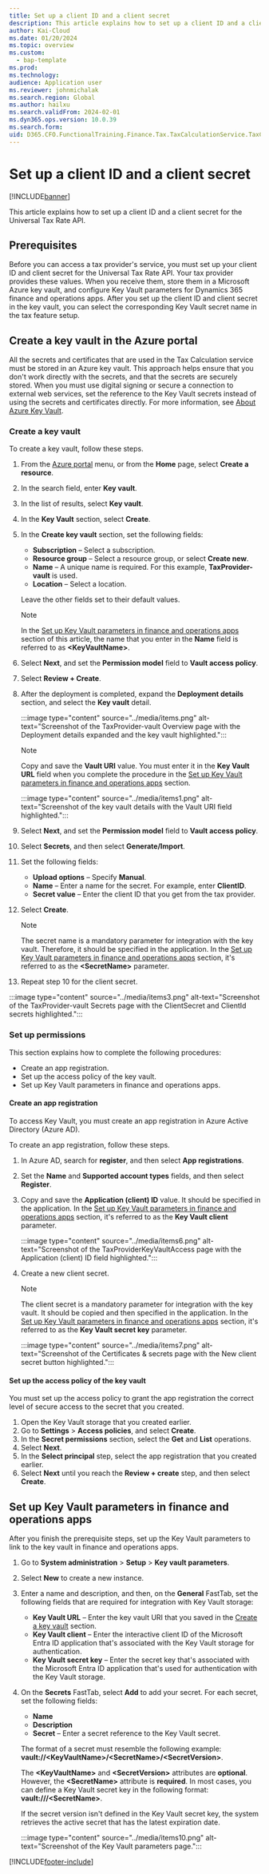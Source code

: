 ```yaml
---
title: Set up a client ID and a client secret
description: This article explains how to set up a client ID and a client secret for the Universal Tax Rate API.
author: Kai-Cloud
ms.date: 01/20/2024
ms.topic: overview
ms.custom: 
  - bap-template
ms.prod: 
ms.technology: 
audience: Application user
ms.reviewer: johnmichalak
ms.search.region: Global
ms.author: hailxu
ms.search.validFrom: 2024-02-01
ms.dyn365.ops.version: 10.0.39
ms.search.form: 
uid: D365.CFO.FunctionalTraining.Finance.Tax.TaxCalculationService.TaxCalculationConnector.Desgin.SetupClientIdClientSecreteGTEPlus
---
```


# Set up a client ID and a client secret

[!INCLUDE[banner](../../includes/banner.md)]

This article explains how to set up a client ID and a client secret for the Universal Tax Rate API.

## Prerequisites

Before you can access a tax provider's service, you must set up your client ID and client secret for the Universal Tax Rate API. Your tax provider provides these values. When you receive them, store them in a Microsoft Azure key vault, and configure Key Vault parameters for Dynamics 365 finance and operations apps. After you set up the client ID and client secret in the key vault, you can select the corresponding Key Vault secret name in the tax feature setup.

## Create a key vault in the Azure portal

All the secrets and certificates that are used in the Tax Calculation service must be stored in an Azure key vault. This approach helps ensure that you don't work directly with the secrets, and that the secrets are securely stored. When you must use digital signing or secure a connection to external web services, set the reference to the Key Vault secrets instead of using the secrets and certificates directly. For more information, see [About Azure Key Vault](/azure/key-vault/general/overview).

### Create a key vault

To create a key vault, follow these steps.

1. From the [Azure portal](https://ms.portal.azure.com/) menu, or from the **Home** page, select **Create a resource**.
1. In the search field, enter **Key vault**.
1. In the list of results, select **Key vault**.
1. In the **Key Vault** section, select **Create**.
1. In the **Create key vault** section, set the following fields:

    - **Subscription** – Select a subscription.
    - **Resource group** – Select a resource group, or select **Create new**.
    - **Name** – A unique name is required. For this example, **TaxProvider-vault** is used.
    - **Location** – Select a location.

    Leave the other fields set to their default values.

    > [!NOTE]
    > In the [Set up Key Vault parameters in finance and operations apps](#set-up-key-vault-parameters-in-finance-and-operations-apps) section of this article, the name that you enter in the **Name** field is referred to as **\<KeyVaultName\>**.

1. Select **Next**, and set the **Permission model** field to **Vault access policy**.
1. Select **Review \+ Create**.
1. After the deployment is completed, expand the **Deployment details** section, and select the **Key vault** detail.

    :::image type="content" source="../media/items.png" alt-text="Screenshot of the TaxProvider-vault Overview page with the Deployment details expanded and the key vault highlighted.":::

    > [!NOTE]
    > Copy and save the **Vault URI** value. You must enter it in the **Key Vault URL** field when you complete the procedure in the [Set up Key Vault parameters in finance and operations apps](#set-up-key-vault-parameters-in-finance-and-operations-apps) section.

    :::image type="content" source="../media/items1.png" alt-text="Screenshot of the key vault details with the Vault URI field highlighted.":::

1. Select **Next**, and set the **Permission model** field to **Vault access policy**.
1. Select **Secrets**, and then select **Generate/Import**.
1. Set the following fields:

    - **Upload options** – Specify **Manual**.
    - **Name** – Enter a name for the secret. For example, enter **ClientID**.
    - **Secret value** – Enter the client ID that you get from the tax provider.

1. Select **Create**.

    > [!NOTE]
    > The secret name is a mandatory parameter for integration with the key vault. Therefore, it should be specified in the application. In the [Set up Key Vault parameters in finance and operations apps](#set-up-key-vault-parameters-in-finance-and-operations-apps) section, it's referred to as the **\<SecretName\>** parameter.

1. Repeat step 10 for the client secret.

:::image type="content" source="../media/items3.png" alt-text="Screenshot of the TaxProvider-vault Secrets page with the ClientSecret and ClientId secrets highlighted.":::

### Set up permissions

This section explains how to complete the following procedures:

- Create an app registration.
- Set up the access policy of the key vault.
- Set up Key Vault parameters in finance and operations apps.

#### Create an app registration

To access Key Vault, you must create an app registration in Azure Active Directory (Azure AD).

To create an app registration, follow these steps.

1. In Azure AD, search for **register**, and then select **App registrations**.
1. Set the **Name** and **Supported account types** fields, and then select **Register**.
1. Copy and save the **Application (client) ID** value. It should be specified in the application. In the [Set up Key Vault parameters in finance and operations apps](#set-up-key-vault-parameters-in-finance-and-operations-apps) section, it's referred to as the **Key Vault client** parameter.

    :::image type="content" source="../media/items6.png" alt-text="Screenshot of the TaxProviderKeyVaultAccess page with the Application (client) ID field highlighted.":::

1. Create a new client secret.

    > [!NOTE]
    > The client secret is a mandatory parameter for integration with the key vault. It should be copied and then specified in the application. In the [Set up Key Vault parameters in finance and operations apps](#set-up-key-vault-parameters-in-finance-and-operations-apps) section, it's referred to as the **Key Vault secret key** parameter.

    :::image type="content" source="../media/items7.png" alt-text="Screenshot of the Certificates & secrets page with the New client secret button highlighted.":::

#### Set up the access policy of the key vault

You must set up the access policy to grant the app registration the correct level of secure access to the secret that you created.

1. Open the Key Vault storage that you created earlier.
1. Go to **Settings** \> **Access policies**, and select **Create**.
1. In the **Secret permissions** section, select the **Get** and **List** operations.
1. Select **Next**.
1. In the **Select principal** step, select the app registration that you created earlier.
1. Select **Next** until you reach the **Review \+ create** step, and then select **Create**.

## Set up Key Vault parameters in finance and operations apps

After you finish the prerequisite steps, set up the Key Vault parameters to link to the key vault in finance and operations apps.

1. Go to **System administration** \> **Setup** \> **Key vault parameters**.
1. Select **New** to create a new instance.
1. Enter a name and description, and then, on the **General** FastTab, set the following fields that are required for integration with Key Vault storage:

    - **Key Vault URL** – Enter the key vault URI that you saved in the [Create a key vault](#create-a-key-vault) section.
    - **Key Vault client** – Enter the interactive client ID of the Microsoft Entra ID application that's associated with the Key Vault storage for authentication.
    - **Key Vault secret key** – Enter the secret key that's associated with the Microsoft Entra ID application that's used for authentication with the Key Vault storage.

1. On the **Secrets** FastTab, select **Add** to add your secret. For each secret, set the following fields:

    - **Name**
    - **Description**
    - **Secret** – Enter a secret reference to the Key Vault secret.

    The format of a secret must resemble the following example: **vault://\<KeyVaultName\>/\<SecretName\>/\<SecretVersion\>**.

    The **\<KeyVaultName\>** and **\<SecretVersion\>** attributes are **optional**. However, the **\<SecretName\>** attribute is **required**. In most cases, you can define a Key Vault secret key in the following format: **vault:///\<SecretName\>**.

    If the secret version isn't defined in the Key Vault secret key, the system retrieves the active secret that has the latest expiration date.

    :::image type="content" source="../media/items10.png" alt-text="Screenshot of the Key Vault parameters page.":::

[!INCLUDE[footer-include](../../../includes/footer-banner.md)]
